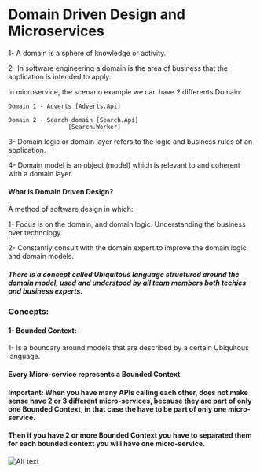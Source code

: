 # Domain Driven Design and Microservices
1- A domain is a sphere of knowledge or activity.

2- In software engineering a domain is the area of business that the application is intended to apply.

In microservice, the scenario example we can have 2 differents Domain:

``` Domain 1 - Adverts [Adverts.Api] ```

```
Domain 2 - Search domain [Search.Api]
                 [Search.Worker]
```

3- Domain logic or domain layer refers to the logic and business rules of an application.

4- Domain model is an object (model) which is relevant to and coherent with a domain layer.

#### What is Domain Driven Design?

A method of software design in which:

1- Focus is on the domain, and domain logic. Understanding the business over technology.

2- Constantly consult with the domain expert to improve the domain logic and domain models.

##### There is a concept called Ubiquitous language structured around the domain model, used and understood by all team members both techies and business experts.

### Concepts:
#### 1- Bounded Context:
1- Is a boundary around models that are described by a certain Ubiquitous language.

#### Every Micro-service represents a Bounded Context

#### Important: When you have many APIs calling each other, does not make sense have 2 or 3 different micro-services, because they are part of only one Bounded Context, in that case the have to be part of only one micro-service.

#### Then if you have 2 or more Bounded Context you have to separated them for each bounded context you will have one micro-service.

![Alt text](https://github.com/AlexandreYembo/study-training/blob/master/Architecture/Microservices-Amazon-AWS/Docs/images/ddd.PNG "DDD")
